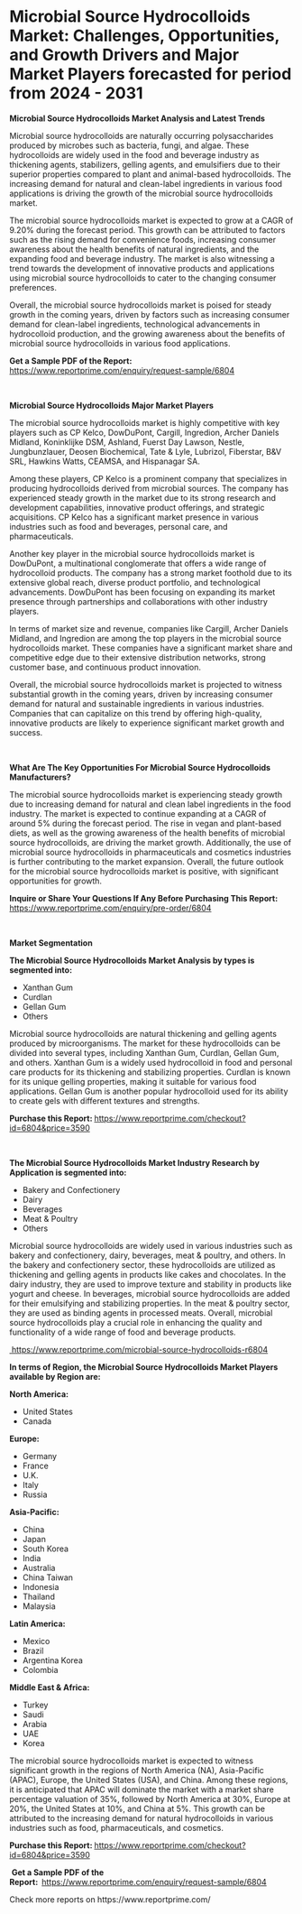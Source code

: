 <p><h1>Microbial Source Hydrocolloids Market: Challenges, Opportunities, and Growth Drivers and Major Market Players forecasted for period from 2024 - 2031</h1></p><p><strong>Microbial Source Hydrocolloids Market Analysis and Latest Trends</strong></p>
<p><p>Microbial source hydrocolloids are naturally occurring polysaccharides produced by microbes such as bacteria, fungi, and algae. These hydrocolloids are widely used in the food and beverage industry as thickening agents, stabilizers, gelling agents, and emulsifiers due to their superior properties compared to plant and animal-based hydrocolloids. The increasing demand for natural and clean-label ingredients in various food applications is driving the growth of the microbial source hydrocolloids market.</p><p>The microbial source hydrocolloids market is expected to grow at a CAGR of 9.20% during the forecast period. This growth can be attributed to factors such as the rising demand for convenience foods, increasing consumer awareness about the health benefits of natural ingredients, and the expanding food and beverage industry. The market is also witnessing a trend towards the development of innovative products and applications using microbial source hydrocolloids to cater to the changing consumer preferences.</p><p>Overall, the microbial source hydrocolloids market is poised for steady growth in the coming years, driven by factors such as increasing consumer demand for clean-label ingredients, technological advancements in hydrocolloid production, and the growing awareness about the benefits of microbial source hydrocolloids in various food applications.</p></p>
<p><strong>Get a Sample PDF of the Report:&nbsp;</strong> <a href="https://www.reportprime.com/enquiry/request-sample/6804">https://www.reportprime.com/enquiry/request-sample/6804</a></p>
<p>&nbsp;</p>
<p><strong>Microbial Source Hydrocolloids Major Market Players</strong></p>
<p><p>The microbial source hydrocolloids market is highly competitive with key players such as CP Kelco, DowDuPont, Cargill, Ingredion, Archer Daniels Midland, Koninklijke DSM, Ashland, Fuerst Day Lawson, Nestle, Jungbunzlauer, Deosen Biochemical, Tate & Lyle, Lubrizol, Fiberstar, B&V SRL, Hawkins Watts, CEAMSA, and Hispanagar SA.</p><p>Among these players, CP Kelco is a prominent company that specializes in producing hydrocolloids derived from microbial sources. The company has experienced steady growth in the market due to its strong research and development capabilities, innovative product offerings, and strategic acquisitions. CP Kelco has a significant market presence in various industries such as food and beverages, personal care, and pharmaceuticals.</p><p>Another key player in the microbial source hydrocolloids market is DowDuPont, a multinational conglomerate that offers a wide range of hydrocolloid products. The company has a strong market foothold due to its extensive global reach, diverse product portfolio, and technological advancements. DowDuPont has been focusing on expanding its market presence through partnerships and collaborations with other industry players.</p><p>In terms of market size and revenue, companies like Cargill, Archer Daniels Midland, and Ingredion are among the top players in the microbial source hydrocolloids market. These companies have a significant market share and competitive edge due to their extensive distribution networks, strong customer base, and continuous product innovation.</p><p>Overall, the microbial source hydrocolloids market is projected to witness substantial growth in the coming years, driven by increasing consumer demand for natural and sustainable ingredients in various industries. Companies that can capitalize on this trend by offering high-quality, innovative products are likely to experience significant market growth and success.</p></p>
<p>&nbsp;</p>
<p><strong>What Are The Key Opportunities For Microbial Source Hydrocolloids Manufacturers?</strong></p>
<p><p>The microbial source hydrocolloids market is experiencing steady growth due to increasing demand for natural and clean label ingredients in the food industry. The market is expected to continue expanding at a CAGR of around 5% during the forecast period. The rise in vegan and plant-based diets, as well as the growing awareness of the health benefits of microbial source hydrocolloids, are driving the market growth. Additionally, the use of microbial source hydrocolloids in pharmaceuticals and cosmetics industries is further contributing to the market expansion. Overall, the future outlook for the microbial source hydrocolloids market is positive, with significant opportunities for growth.</p></p>
<p><strong>Inquire or Share Your Questions If Any Before Purchasing This Report:</strong> <a href="https://www.reportprime.com/enquiry/pre-order/6804">https://www.reportprime.com/enquiry/pre-order/6804</a></p>
<p>&nbsp;</p>
<p><strong>Market Segmentation</strong></p>
<p><strong>The Microbial Source Hydrocolloids Market Analysis by types is segmented into:</strong></p>
<p><ul><li>Xanthan Gum</li><li>Curdlan</li><li>Gellan Gum</li><li>Others</li></ul></p>
<p><p>Microbial source hydrocolloids are natural thickening and gelling agents produced by microorganisms. The market for these hydrocolloids can be divided into several types, including Xanthan Gum, Curdlan, Gellan Gum, and others. Xanthan Gum is a widely used hydrocolloid in food and personal care products for its thickening and stabilizing properties. Curdlan is known for its unique gelling properties, making it suitable for various food applications. Gellan Gum is another popular hydrocolloid used for its ability to create gels with different textures and strengths.</p></p>
<p><strong>Purchase this Report:&nbsp;</strong><a href="https://www.reportprime.com/checkout?id=6804&price=3590">https://www.reportprime.com/checkout?id=6804&price=3590</a></p>
<p>&nbsp;</p>
<p><strong>The Microbial Source Hydrocolloids Market Industry Research by Application is segmented into:</strong></p>
<p><ul><li>Bakery and Confectionery</li><li>Dairy</li><li>Beverages</li><li>Meat & Poultry</li><li>Others</li></ul></p>
<p><p>Microbial source hydrocolloids are widely used in various industries such as bakery and confectionery, dairy, beverages, meat & poultry, and others. In the bakery and confectionery sector, these hydrocolloids are utilized as thickening and gelling agents in products like cakes and chocolates. In the dairy industry, they are used to improve texture and stability in products like yogurt and cheese. In beverages, microbial source hydrocolloids are added for their emulsifying and stabilizing properties. In the meat & poultry sector, they are used as binding agents in processed meats. Overall, microbial source hydrocolloids play a crucial role in enhancing the quality and functionality of a wide range of food and beverage products.</p></p>
<p><a href="https://www.reportprime.com/microbial-source-hydrocolloids-r6804">&nbsp;https://www.reportprime.com/microbial-source-hydrocolloids-r6804</a></p>
<p><strong>In terms of Region, the Microbial Source Hydrocolloids Market Players available by Region are:</strong></p>
<p>
    <p> <strong> North America: </strong>
        <ul>
            <li>United States</li>
            <li>Canada</li>
        </ul>
        </p> 
    <p> <strong> Europe: </strong>
        <ul>
            <li>Germany</li>
            <li>France</li>
            <li>U.K.</li>
            <li>Italy</li>
            <li>Russia</li>
        </ul>
        </p> 
    <p> <strong> Asia-Pacific: </strong>
        <ul>
            <li>China</li>
            <li>Japan</li>
            <li>South Korea</li>
            <li>India</li>
            <li>Australia</li>
            <li>China Taiwan</li>
            <li>Indonesia</li>
            <li>Thailand</li>
            <li>Malaysia</li>
        </ul>
        </p> 
    <p> <strong> Latin America: </strong>
        <ul>
            <li>Mexico</li>
            <li>Brazil</li>
            <li>Argentina Korea</li>
            <li>Colombia</li>
        </ul>
        </p> 
    <p> <strong> Middle East & Africa: </strong>
        <ul>
            <li>Turkey</li>
            <li>Saudi</li>
            <li>Arabia</li>
            <li>UAE</li>
            <li>Korea</li>
        </ul>
    </p>
    </p>
<p><p>The microbial source hydrocolloids market is expected to witness significant growth in the regions of North America (NA), Asia-Pacific (APAC), Europe, the United States (USA), and China. Among these regions, it is anticipated that APAC will dominate the market with a market share percentage valuation of 35%, followed by North America at 30%, Europe at 20%, the United States at 10%, and China at 5%. This growth can be attributed to the increasing demand for natural hydrocolloids in various industries such as food, pharmaceuticals, and cosmetics.</p></p>
<p><strong>Purchase this Report: </strong><a href="https://www.reportprime.com/checkout?id=6804&price=3590">https://www.reportprime.com/checkout?id=6804&price=3590</a></p>
<p>&nbsp;<strong>Get a Sample PDF of the Report:&nbsp;&nbsp;</strong><a href="https://www.reportprime.com/enquiry/request-sample/6804">https://www.reportprime.com/enquiry/request-sample/6804</a></p>
<p><strong></strong></p>
<p>Check more reports on https://www.reportprime.com/</p>